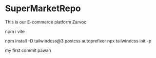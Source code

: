 # SuperMarketRepo
This is our E-commerce platform Zarvoc

<!-- Initialize vite -->
npm i vite 

<!-- Initialize Tailwind -->
npm install -D tailwindcss@3 postcss autoprefixer
npx tailwindcss init -p


my first commit pawan